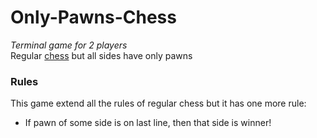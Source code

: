 <h1>Only-Pawns-Chess</h1>
<i>Terminal game for 2 players</i><br>
Regular <a href="https://en.wikipedia.org/wiki/Chess" >chess</a> but all sides have only pawns<br>
<h3>Rules</h3>
<p>This game extend all the rules of regular chess but it has one more rule:</p>
<ul>
  <li>If pawn of some side is on last line, then that side is winner!</li>
</ul>

